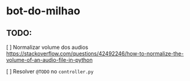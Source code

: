 # bot-do-milhao

## TODO:

[ ] Normalizar volume dos audios https://stackoverflow.com/questions/42492246/how-to-normalize-the-volume-of-an-audio-file-in-python

[ ] Resolver `@TODO` no `controller.py`
